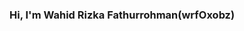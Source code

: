 ### Hi, I'm Wahid Rizka Fathurrohman(wrfOxobz) 

<!--
**wrfOxobz/wrfOxobz** is a ✨ _special_ ✨ repository because its `README.md` (this file) appears on your GitHub profile.

Hi, Iam Wahid Rizka Fathurrohman(wrfOxobz) a passionate self-taught frontEnd web developer from Indonesia.👋

- 🔭 I’m currently working on Karto FDN
- 🌱 I’m currently learning a Python for Data Science

<a href="https://github.com/anuraghazra/github-readme-stats">
  <img align="center" src="https://github-readme-stats.vercel.app/api?username=wrfOxobz&show_icons=true&include_all_commits=true&theme=react" alt="Wahid Rizka's github stats" />
